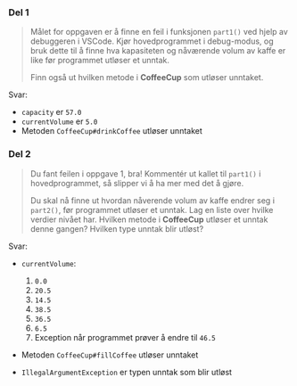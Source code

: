 ### Del 1

> Målet for oppgaven er å finne en feil i funksjonen `part1()` ved hjelp av debuggeren i VSCode. Kjør hovedprogrammet i debug-modus, og bruk dette til å finne hva kapasiteten og nåværende volum av kaffe er like før programmet utløser et unntak.
>
> Finn også ut hvilken metode i **CoffeeCup** som utløser unntaket.

Svar:

-   `capacity` er `57.0`
-   `currentVolume` er `5.0`
-   Metoden `CoffeeCup#drinkCoffee` utløser unntaket

### Del 2

> Du fant feilen i oppgave 1, bra! Kommentér ut kallet til `part1()` i hovedprogrammet, så slipper vi å ha mer med det å gjøre.
>
> Du skal nå finne ut hvordan nåverende volum av kaffe endrer seg i `part2()`, før programmet utløser et unntak. Lag en liste over hvilke verdier nivået har. Hvilken metode i **CoffeeCup** utløser et unntak denne gangen? Hvilken type unntak blir utløst?

Svar:

-   `currentVolume`:

    1.  `0.0`
    2.  `20.5`
    3.  `14.5`
    4.  `38.5`
    5.  `36.5`
    6.  `6.5`
    7.  Exception når programmet prøver å endre til `46.5`

-   Metoden `CoffeeCup#fillCoffee` utløser unntaket
-   `IllegalArgumentException` er typen unntak som blir utløst
